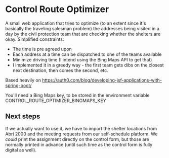 # Control Route Optimizer
A small web application that tries to optimize (to an extent since it's
basically the traveling salesman problem) the addresses being visited
in a day by the civil protection team that are checking whether the shelters
are okay. Simplified constraints:

- The time is pre agreed upon
- Each address at a time can be dispatched to one of the teams available
- Minimize driving time (I intend using the Bing Maps API to get that)
- I implemented it in a greedy way - the first team gets dibs on the closest
  next destination, then comes the second, etc.

Based heavily on https://auth0.com/blog/developing-jsf-applications-with-spring-boot/

You'll need a Bing Maps key, to be stored in the environment variable CONTROL_ROUTE_OPTIMIZER_BINGMAPS_KEY

## Next steps
If we actually want to use it, we have to import the shelter locations from Abri 2000
and the meeting requests from our self-schedule platform. We *could* print the assignment
directly on the control form, but those are normally printed in advance (until such time as
the control form is fully digital as well).
